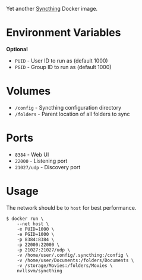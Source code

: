 Yet another [Syncthing](https://github.com/syncthing/syncthing) Docker image.

# Environment Variables

**Optional**
- ``PUID`` - User ID to run as (default 1000)
- ``PGID`` - Group ID to run as (default 1000)

# Volumes

- ``/config`` - Syncthing configuration directory
- ``/folders`` - Parent location of all folders to sync

# Ports

- ``8384`` - Web UI
- ``22000`` - Listening port
- ``21027/udp`` - Discovery port

# Usage

The network should be to ``host`` for best performance.

```
$ docker run \
    --net host \
    -e PUID=1000 \
    -e PGID=1000 \
    -p 8384:8384 \
    -p 22000:22000 \
    -p 21027:21027/udp \
    -v /home/user/.config/.syncthing:/config \
    -v /home/user/Documents:/folders/Documents \
    -v /storage/Movies:/folders/Movies \
    nvllsvm/syncthing
```
